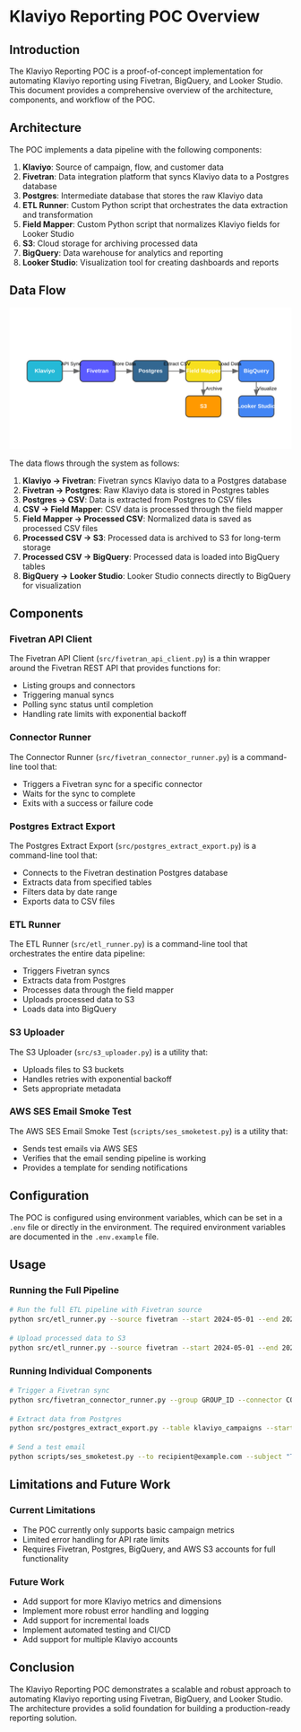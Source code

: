 # Klaviyo Reporting POC Overview

## Introduction

The Klaviyo Reporting POC is a proof-of-concept implementation for automating Klaviyo reporting using Fivetran, BigQuery, and Looker Studio. This document provides a comprehensive overview of the architecture, components, and workflow of the POC.

## Architecture

The POC implements a data pipeline with the following components:

1. **Klaviyo**: Source of campaign, flow, and customer data
2. **Fivetran**: Data integration platform that syncs Klaviyo data to a Postgres database
3. **Postgres**: Intermediate database that stores the raw Klaviyo data
4. **ETL Runner**: Custom Python script that orchestrates the data extraction and transformation
5. **Field Mapper**: Custom Python script that normalizes Klaviyo fields for Looker Studio
6. **S3**: Cloud storage for archiving processed data
7. **BigQuery**: Data warehouse for analytics and reporting
8. **Looker Studio**: Visualization tool for creating dashboards and reports

## Data Flow

![Fivetran + BigQuery Workflow](img/fivetran_bigquery_flow.svg)

The data flows through the system as follows:

1. **Klaviyo → Fivetran**: Fivetran syncs Klaviyo data to a Postgres database
2. **Fivetran → Postgres**: Raw Klaviyo data is stored in Postgres tables
3. **Postgres → CSV**: Data is extracted from Postgres to CSV files
4. **CSV → Field Mapper**: CSV data is processed through the field mapper
5. **Field Mapper → Processed CSV**: Normalized data is saved as processed CSV files
6. **Processed CSV → S3**: Processed data is archived to S3 for long-term storage
7. **Processed CSV → BigQuery**: Processed data is loaded into BigQuery tables
8. **BigQuery → Looker Studio**: Looker Studio connects directly to BigQuery for visualization

## Components

### Fivetran API Client

The Fivetran API Client (`src/fivetran_api_client.py`) is a thin wrapper around the Fivetran REST API that provides functions for:

- Listing groups and connectors
- Triggering manual syncs
- Polling sync status until completion
- Handling rate limits with exponential backoff

### Connector Runner

The Connector Runner (`src/fivetran_connector_runner.py`) is a command-line tool that:

- Triggers a Fivetran sync for a specific connector
- Waits for the sync to complete
- Exits with a success or failure code

### Postgres Extract Export

The Postgres Extract Export (`src/postgres_extract_export.py`) is a command-line tool that:

- Connects to the Fivetran destination Postgres database
- Extracts data from specified tables
- Filters data by date range
- Exports data to CSV files

### ETL Runner

The ETL Runner (`src/etl_runner.py`) is a command-line tool that orchestrates the entire data pipeline:

- Triggers Fivetran syncs
- Extracts data from Postgres
- Processes data through the field mapper
- Uploads processed data to S3
- Loads data into BigQuery

### S3 Uploader

The S3 Uploader (`src/s3_uploader.py`) is a utility that:

- Uploads files to S3 buckets
- Handles retries with exponential backoff
- Sets appropriate metadata

### AWS SES Email Smoke Test

The AWS SES Email Smoke Test (`scripts/ses_smoketest.py`) is a utility that:

- Sends test emails via AWS SES
- Verifies that the email sending pipeline is working
- Provides a template for sending notifications

## Configuration

The POC is configured using environment variables, which can be set in a `.env` file or directly in the environment. The required environment variables are documented in the `.env.example` file.

## Usage

### Running the Full Pipeline

```bash
# Run the full ETL pipeline with Fivetran source
python src/etl_runner.py --source fivetran --start 2024-05-01 --end 2024-05-07

# Upload processed data to S3
python src/etl_runner.py --source fivetran --start 2024-05-01 --end 2024-05-07 --upload-s3 s3://bucket/prefix/
```

### Running Individual Components

```bash
# Trigger a Fivetran sync
python src/fivetran_connector_runner.py --group GROUP_ID --connector CONNECTOR_ID

# Extract data from Postgres
python src/postgres_extract_export.py --table klaviyo_campaigns --start 2024-05-01 --end 2024-05-07

# Send a test email
python scripts/ses_smoketest.py --to recipient@example.com --subject "Test Email" --body "This is a test email"
```

## Limitations and Future Work

### Current Limitations

- The POC currently only supports basic campaign metrics
- Limited error handling for API rate limits
- Requires Fivetran, Postgres, BigQuery, and AWS S3 accounts for full functionality

### Future Work

- Add support for more Klaviyo metrics and dimensions
- Implement more robust error handling and logging
- Add support for incremental loads
- Implement automated testing and CI/CD
- Add support for multiple Klaviyo accounts

## Conclusion

The Klaviyo Reporting POC demonstrates a scalable and robust approach to automating Klaviyo reporting using Fivetran, BigQuery, and Looker Studio. The architecture provides a solid foundation for building a production-ready reporting solution.
